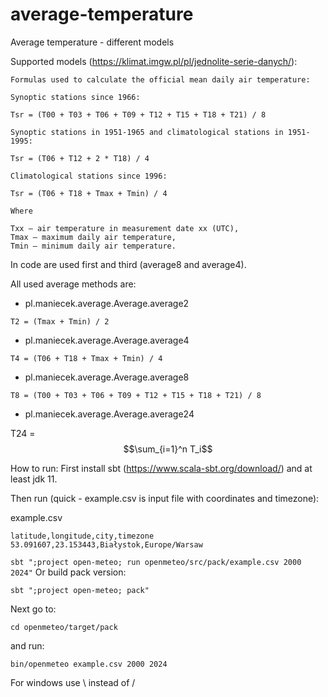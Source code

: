 # average-temperature
Average temperature - different models

Supported models (https://klimat.imgw.pl/pl/jednolite-serie-danych/):

```
Formulas used to calculate the official mean daily air temperature:

Synoptic stations since 1966:

Tsr = (T00 + T03 + T06 + T09 + T12 + T15 + T18 + T21) / 8

Synoptic stations in 1951-1965 and climatological stations in 1951-1995:

Tsr = (T06 + T12 + 2 * T18) / 4

Climatological stations since 1996:

Tsr = (T06 + T18 + Tmax + Tmin) / 4

Where

Txx – air temperature in measurement date xx (UTC),
Tmax – maximum daily air temperature,
Tmin – minimum daily air temperature.
```

In code are used first and third (average8 and average4).

All used average methods are:

* pl.maniecek.average.Average.average2
```
T2 = (Tmax + Tmin) / 2
```
* pl.maniecek.average.Average.average4
```
T4 = (T06 + T18 + Tmax + Tmin) / 4
```
* pl.maniecek.average.Average.average8
```
T8 = (T00 + T03 + T06 + T09 + T12 + T15 + T18 + T21) / 8
```
* pl.maniecek.average.Average.average24
  
T24 = $$\sum_{i=1}^n T_i$$

How to run:
First install sbt (https://www.scala-sbt.org/download/) and at least jdk 11.

Then run (quick - example.csv is input file with coordinates and timezone):

example.csv
```
latitude,longitude,city,timezone
53.091607,23.153443,Białystok,Europe/Warsaw
```

``
sbt ";project open-meteo; run openmeteo/src/pack/example.csv 2000 2024"
``
Or build pack version:

``
sbt ";project open-meteo; pack"
``

Next go to:

``
cd openmeteo/target/pack
``

and run:

``
bin/openmeteo example.csv 2000 2024
``

For windows use \ instead of /


